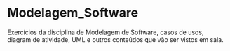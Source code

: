 # Modelagem_Software
Exercícios da disciplina de Modelagem de Software, casos de usos, diagram de atividade, UML e outros conteúdos que vão ser vistos em sala.
